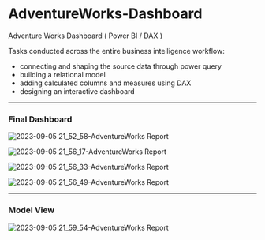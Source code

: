 # AdventureWorks-Dashboard
Adventure Works Dashboard ( Power BI / DAX )

Tasks conducted across the entire business intelligence workflow:

- connecting and shaping the source data through power query
- building a relational model
- adding calculated columns and measures using DAX
- designing an interactive dashboard

--- 
### Final Dashboard

![2023-09-05 21_52_58-AdventureWorks Report](https://github.com/Al-b7q/AdventureWorks-Dashboard/assets/144049398/f2010ef0-ad58-40aa-b753-ceb6d4742591)

![2023-09-05 21_56_17-AdventureWorks Report](https://github.com/Al-b7q/AdventureWorks-Dashboard/assets/144049398/78b671d1-17fe-4215-a78a-0fab075938fe)

![2023-09-05 21_56_33-AdventureWorks Report](https://github.com/Al-b7q/AdventureWorks-Dashboard/assets/144049398/9d4ba6cd-2041-4cab-a3a8-dce458cb780a)

![2023-09-05 21_56_49-AdventureWorks Report](https://github.com/Al-b7q/AdventureWorks-Dashboard/assets/144049398/c361567e-bca7-4df0-90fd-b7847583fead)

--- 
### Model View

![2023-09-05 21_59_54-AdventureWorks Report](https://github.com/Al-b7q/AdventureWorks-Dashboard/assets/144049398/9f52cdae-f4a6-4902-80ef-d9685bc6eeea)
